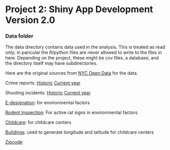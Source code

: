 # Project 2: Shiny App Development Version 2.0

### Data folder

The data directory contains data used in the analysis. This is treated as read only; in paricular the R/python files are never allowed to write to the files in here. Depending on the project, these might be csv files, a database, and the directory itself may have subdirectories.

Here are the original sources from [NYC Open Data](https://opendata.cityofnewyork.us/) for the data.



Crime reports:
[Historic](https://data.cityofnewyork.us/Public-Safety/NYPD-Complaint-Data-Historic/qgea-i56i)
[Current year](https://data.cityofnewyork.us/Public-Safety/NYPD-Complaint-Data-Current-Year-To-Date-/5uac-w243)

Shooting incidents:
[Historic](https://data.cityofnewyork.us/Public-Safety/NYPD-Shooting-Incident-Data-Historic-/833y-fsy8)
[Current year](https://data.cityofnewyork.us/Public-Safety/NYPD-Shooting-Incident-Data-Year-To-Date-/5ucz-vwe8)

[E-designation](https://data.cityofnewyork.us/Environment/E-Designations-CSV-file/hxm3-23vy): for environmental factors

[Rodent Inspection](https://data.cityofnewyork.us/Health/Rodent-Inspection/p937-wjvj): For active rat signs in environmental factors

[Childcare](https://data.cityofnewyork.us/Health/DOHMH-Childcare-Center-Inspections/dsg6-ifza): for childcare centers

[Buildings](https://data.cityofnewyork.us/Housing-Development/Housing-New-York-Units-by-Building/hg8x-zxpr): used to generate longitude and latitude for childcare centers

[Zipcode](https://data.cityofnewyork.us/Business/Zip-Code-Boundaries/i8iw-xf4u)
